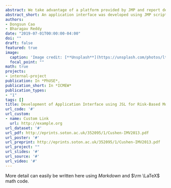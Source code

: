 ```yaml
---
abstract: We take advantage of a platform provided by JMP and report development of a user-friendly application interface KRI analyzer. It automates analysis of KRIs by intergrating different sources of data from multiple studies, applyling analytics to uncover the data patterns, anomalies, and trend in the clincal studies, allowing for visualization of KRIs in a dynamical and intercvie way.
abstract_short: An application interface was developed using JMP scripting language. This user-friendly application interface KRI analyzer automates analysis of KRIs by intergrating different sources of data from multiple studies, applyling analytics to uncover the data patterns, anomalies, and trend in the clincal studies, allowing for visualization of KRIs in a dynamical and intercvie way.
authors:
- Dongsun Cao
- Bharagav Reddy
date: "2019-07-01T00:00:00-04:00"
doi: ""
draft: false
featured: true
image:
  caption: 'Image credit: [**Unsplash**](https://unsplash.com/photos/ltHZ2CPXrqI)'
  focal_point: ""
math: true
projects:
- internal-project
publication: In *PhUSE*,
publication_short: In *ICMEW*
publication_types:
- "1"
tags: []
title: Development of Application Interface using JSL for Risk-Based Monitoring
url_code: '#'
url_custom:
- name: Custom Link
  url: http://example.org
url_dataset: '#'
url_pdf: http://eprints.soton.ac.uk/352095/1/Cushen-IMV2013.pdf
url_poster: '#'
url_preprint: http://eprints.soton.ac.uk/352095/1/Cushen-IMV2013.pdf
url_project: ""
url_slides: '#'
url_source: '#'
url_video: '#'
---
```


More detail can easily be written here using *Markdown* and $\rm \LaTeX$ math code.
